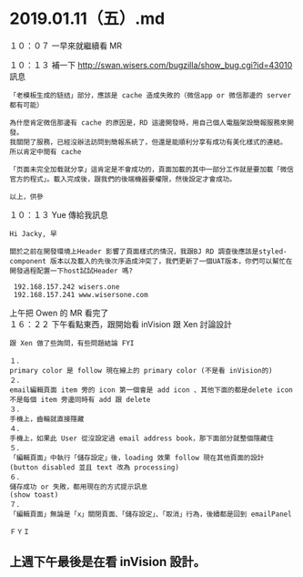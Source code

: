 # 2019.01.11（五）.md

１０：０７ 一早來就繼續看 MR  

１０：１３ 補一下 http://swan.wisers.com/bugzilla/show_bug.cgi?id=43010 訊息  
```
「老模板生成的链结」部分，應該是 cache 造成失敗的（微信app or 微信那邊的 server 都有可能）

為什麼肯定微信那邊有 cache 的原因是，RD 這邊開發時，用自己個人電腦架設簡報服務來開發。
我關閉了服務，已經沒辦法訪問到簡報系統了，但還是能順利分享有成功有美化樣式的連結。
所以肯定中間有 cache

「页面未完全加载就分享」這肯定是不會成功的，頁面加載的其中一部分工作就是要加載「微信官方的程式」。載入完成後，跟我們的後端機器要權限，然後設定才會成功。

以上，供參
```


１０：１３ Yue 傳給我訊息  
```
Hi Jacky, 早

關於之前在開發環境上Header 影響了頁面樣式的情況，我跟BJ RD 調查後應該是styled-component 版本以及載入的先後次序造成沖突了，我們更新了一個UAT版本，你們可以幫忙在開發過程配置一下host試試Header 嗎?

 192.168.157.242 wisers.one 
 192.168.157.241 www.wisersone.com
```

上午把 Owen 的 MR 看完了  
１６：２２ 下午看點東西，跟開始看 inVision 跟 Xen 討論設計  
```
跟 Xen 做了些詢問，有些問題結論 FYI

１．
primary color 是 follow 現在線上的 primary color (不是看 inVision的)
２．
email編輯頁面 item 旁的 icon 第一個會是 add icon 、其他下面的都是delete icon
不是每個 item 旁邊同時有 add 跟 delete
３．
手機上，齒輪就直接隱藏
４．
手機上，如果此 User 從沒設定過 email address book，那下面部分就整個隱藏住
５．
「編輯頁面」中執行「儲存設定」後，loading 效果 follow 現在其他頁面的設計
(button disabled 並且 text 改為 processing)
６．
儲存成功 or 失敗，都用現在的方式提示訊息
(show toast)
７．
「編輯頁面」無論是「x」關閉頁面、「儲存設定」、「取消」行為，後續都是回到 emailPanel

ＦＹＩ
```

## 上週下午最後是在看 inVision 設計。
